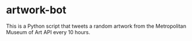 # artwork-bot
This is a Python script that tweets a random artwork from the Metropolitan Museum of Art API every 10 hours.
